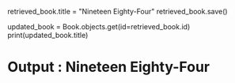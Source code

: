 retrieved_book.title = "Nineteen Eighty-Four"
retrieved_book.save()

updated_book = Book.objects.get(id=retrieved_book.id)
print(updated_book.title)

# Output : Nineteen Eighty-Four